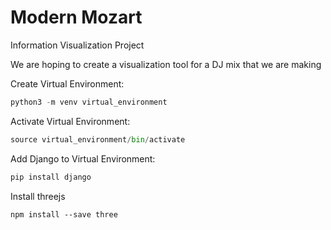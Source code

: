 # Modern Mozart
Information Visualization Project

We are hoping to create a visualization tool for a DJ mix that we are making

Create Virtual Environment:
```python
python3 -m venv virtual_environment
```
Activate Virtual Environment:
```python
source virtual_environment/bin/activate
```

Add Django to Virtual Environment:
```python
pip install django
```

Install threejs
```
npm install --save three
```